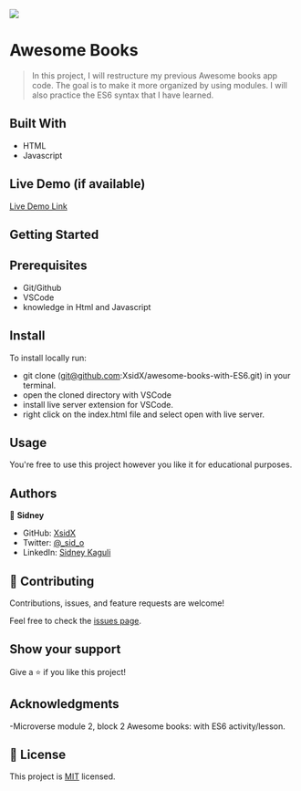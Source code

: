 ![](https://img.shields.io/badge/Microverse-blueviolet)

# Awesome Books

> In this project, I will restructure my previous Awesome books app code. The goal is to make it more organized by using modules. I will also practice the ES6 syntax that I have learned.

## Built With

- HTML
- Javascript

## Live Demo (if available)

[Live Demo Link](https://xsidx.github.io/awesome-books-with-ES6/)

## Getting Started

## Prerequisites

- Git/Github
- VSCode
- knowledge in Html and Javascript

## Install

To install locally run:

- git clone (git@github.com:XsidX/awesome-books-with-ES6.git) in your terminal.
- open the cloned directory with VSCode
- install live server extension for VSCode.
- right click on the index.html file and select open with live server.

## Usage

You're free to use this project however you like it for educational purposes.

## Authors

👤 **Sidney**

- GitHub: [XsidX](https://github.com/XsidX)
- Twitter: [@\_sid_o](https://twitter.com/_sid_o_)
- LinkedIn: [Sidney Kaguli](https://www.linkedin.com/in/sidney-kaguli-0116801a6/)

## 🤝 Contributing

Contributions, issues, and feature requests are welcome!

Feel free to check the [issues page](../../issues/).

## Show your support

Give a ⭐️ if you like this project!

## Acknowledgments

-Microverse module 2, block 2 Awesome books: with ES6 activity/lesson.

## 📝 License

This project is [MIT](./MIT.md) licensed.
